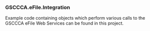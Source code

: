 ### GSCCCA.eFile.Integration
Example code containing objects which perform various calls to the GSCCCA eFile Web Services can be found in this project.
